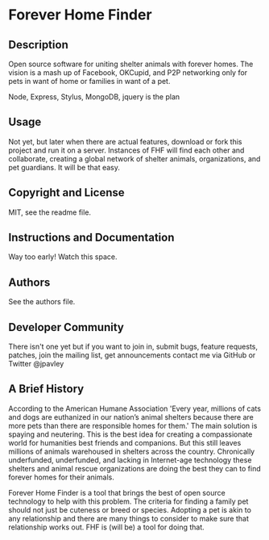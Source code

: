 Forever Home Finder
===

Description
---
Open source software for uniting shelter animals with forever homes. The vision is a mash up
of Facebook, OKCupid, and P2P networking only for pets in want of home or families in want of
a pet. 

Node, Express, Stylus, MongoDB, jquery is the plan

Usage
---
Not yet, but later when there are actual features, download or fork this project and run it
on a server. Instances of FHF will find each other and collaborate, creating a global network
of shelter animals, organizations, and pet guardians. It will be that easy.

Copyright and License 
---
MIT, see the readme file.

Instructions and Documentation
---
Way too early! Watch this space.

Authors
---
See the authors file.

Developer Community
---
There isn't one yet but if you want to join in, submit bugs, feature requests, patches, join the
mailing list, get announcements contact me via GitHub or Twitter @jpavley

A Brief History
---
According to the American Humane Association 'Every year, millions of cats and dogs are euthanized 
in our nation’s animal shelters because there are more pets than there are responsible homes for 
them.' The main solution is spaying and neutering. This is the best idea for creating a compassionate
world for humanities best friends and companions. But this still leaves millions of animals 
warehoused in shelters across the country. Chronically underfunded, underfunded, and lacking in
Internet-age technology these shelters and animal rescue organizations are doing the best they
can to find forever homes for their animals.

Forever Home Finder is a tool that brings the best of open source technology to help with this
problem. The criteria for finding a family pet should not just be cuteness or breed or species. 
Adopting a pet is akin to any relationship and there are many things to consider to make sure
that relationship works out. FHF is (will be) a tool for doing that.